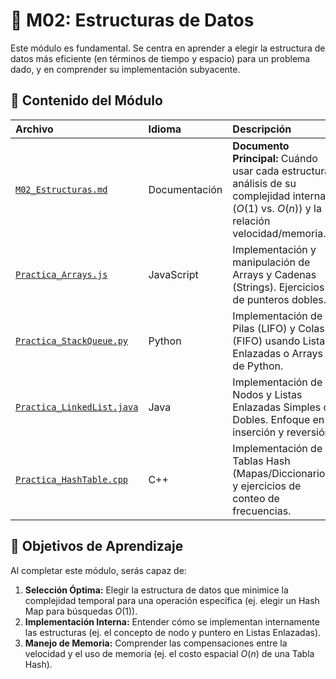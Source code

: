 # 🧱 M02: Estructuras de Datos

Este módulo es fundamental. Se centra en aprender a elegir la estructura de datos más eficiente (en términos de tiempo y espacio) para un problema dado, y en comprender su implementación subyacente.

## 📄 Contenido del Módulo

| Archivo | Idioma | Descripción |
| :--- | :--- | :--- |
| [`M02_Estructuras.md`](M02_Estructuras.md) | Documentación | **Documento Principal:** Cuándo usar cada estructura, análisis de su complejidad interna ($O(1)$ vs. $O(n)$) y la relación velocidad/memoria. |
| [`Practica_Arrays.js`](Practica_Arrays.js) | JavaScript | Implementación y manipulación de Arrays y Cadenas (Strings). Ejercicios de punteros dobles. |
| [`Practica_StackQueue.py`](Practica_StackQueue.py) | Python | Implementación de Pilas (LIFO) y Colas (FIFO) usando Listas Enlazadas o Arrays de Python. |
| [`Practica_LinkedList.java`](Practica_LinkedList.java) | Java | Implementación de Nodos y Listas Enlazadas Simples o Dobles. Enfoque en inserción y reversión. |
| [`Practica_HashTable.cpp`](Practica_HashTable.cpp) | C++ | Implementación de Tablas Hash (Mapas/Diccionarios) y ejercicios de conteo de frecuencias. |

## 🎯 Objetivos de Aprendizaje

Al completar este módulo, serás capaz de:

1.  **Selección Óptima:** Elegir la estructura de datos que minimice la complejidad temporal para una operación específica (ej. elegir un Hash Map para búsquedas $O(1)$).
2.  **Implementación Interna:** Entender cómo se implementan internamente las estructuras (ej. el concepto de nodo y puntero en Listas Enlazadas).
3.  **Manejo de Memoria:** Comprender las compensaciones entre la velocidad y el uso de memoria (ej. el costo espacial $O(n)$ de una Tabla Hash).